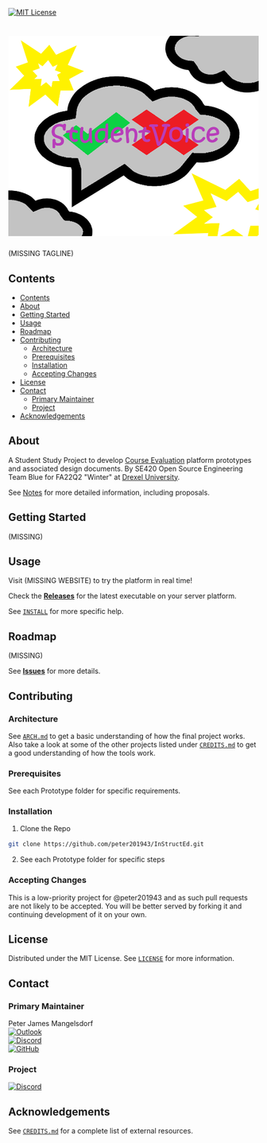 

[![MIT License](https://img.shields.io/github/license/peter201943/student-voice.svg?style=flat)](https://opensource.org/licenses/MIT)
<!--
  FUTURE: Update Shields with:
  - Web Hosting Platform (Amazon? Azure?)
  - Data Hosting Platform (Amazon? Google?)
  - Web Platform (Angular?)
  - Data Platform (Postgres?)
  - Language Platform (Kotlin? Java?)
  - Special Features (JSON-LD? RDF?)
-->


# [![StudentVoice](resources/title.png)](https://github.com/peter201943/student-voice)
(MISSING TAGLINE)


## Contents
- [Contents](#contents)
- [About](#about)
- [Getting Started](#getting-started)
- [Usage](#usage)
- [Roadmap](#roadmap)
- [Contributing](#contributing)
  - [Architecture](#architecture)
  - [Prerequisites](#prerequisites)
  - [Installation](#installation)
  - [Accepting Changes](#accepting-changes)
- [License](#license)
- [Contact](#contact)
  - [Primary Maintainer](#primary-maintainer)
  - [Project](#project)
- [Acknowledgements](#acknowledgements)


## About
A Student Study Project to develop [Course Evaluation](https://en.wikipedia.org/wiki/Course_evaluation) platform prototypes and associated design documents. By SE420 Open Source Engineering Team Blue for FA22Q2 "Winter" at [Drexel University](https://drexel.edu/).

See [Notes](notes/readme.md) for more detailed information, including proposals.


## Getting Started
(MISSING)


## Usage
Visit (MISSING WEBSITE) to try the platform in real time!

Check the [**Releases**](https://github.com/peter201943/student-voice/releases) for the latest executable on your server platform.

See [`INSTALL`](INSTALL.md) for more specific help.


## Roadmap
(MISSING)

See [**Issues**](https://github.com/peter201943/student-voice/issues) for more details.


## Contributing

### Architecture
See [`ARCH.md`](ARCH.md) to get a basic understanding of how the final project works.
Also take a look at some of the other projects listed under [`CREDITS.md`](CREDITS.md) to get a good understanding of how the tools work.

### Prerequisites
See each Prototype folder for specific requirements.

### Installation
1. Clone the Repo
  ```bash
  git clone https://github.com/peter201943/InStructEd.git
  ```
2. See each Prototype folder for specific steps

### Accepting Changes
This is a low-priority project for @peter201943 and as such pull requests are not likely to be accepted.
You will be better served by forking it and continuing development of it on your own.


## License
Distributed under the MIT License. See [`LICENSE`](LICENSE) for more information.


## Contact

### Primary Maintainer
Peter James Mangelsdorf  
[![Outlook](https://img.shields.io/badge/Microsoft_Outlook-0078D4?style=flat&logo=microsoft-outlook&logoColor=white&label=peter.j.mangelsdorf)](mailto:peter.j.mangelsdorf@outlook.com)  
[![Discord](https://img.shields.io/badge/%3CServer%3E-%237289DA.svg?style=flat&logo=discord&logoColor=white&label=peter201943%238017)](https://discord.com/)  
[![GitHub](https://img.shields.io/badge/github-%23121011.svg?style=flat&logo=github&logoColor=white&label=peter201943)](https://github.com/peter201943/)  

### Project
[![Discord](https://img.shields.io/badge/%3CServer%3E-%237289DA.svg?style=flat&logo=discord&logoColor=white&label=SE420%2FFA22Q2)](https://discord.gg/QKBxxSS9)  


## Acknowledgements
See [`CREDITS.md`](CREDITS.md) for a complete list of external resources.


